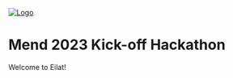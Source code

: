 [![Logo](https://resources.mend.io/mend-sig/logo/mend-dark-logo-horizontal.png)](https://www.mend.io/)  

# Mend 2023 Kick-off Hackathon
Welcome to Eilat!  
